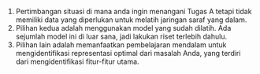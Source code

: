 1. Pertimbangan situasi di mana anda ingin menangani Tugas A tetapi tidak memiliki data yang diperlukan untuk melatih jaringan saraf yang dalam.
2. Pilihan kedua adalah menggunakan model yang sudah dilatih. Ada sejumlah model ini di luar sana, jadi lakukan riset terlebih dahulu.
3. Pilihan lain adalah memanfaatkan pembelajaran mendalam untuk mengidentifikasi representasi optimal dari masalah Anda, yang terdiri dari mengidentifikasi fitur-fitur utama.
